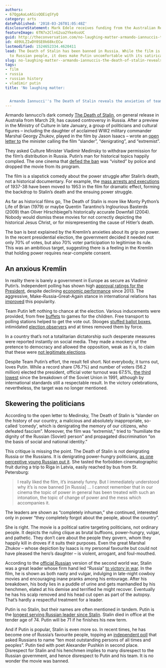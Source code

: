 ```yaml
---
authors:
- 67QgpAaLoASisQQEiqSYyQ
category: arts
datePublished: '2018-03-26T01:05:48Z'
disclosureStatement: Mark Edele receives funding from the Australian Research Council.
featureImage: 6TN7x2ClnG2ua2Yke4soUC
guid: http://theconversation.com/no-laughing-matter-armando-iannuccis-the-death-of-stalin-reveals-the-anxieties-of-team-putin-93787
id: 489ULZIwDY0SE0k68kcECw
lastmodified: 1524652334.4620411
lead: The Death of Stalin has been banned in Russia. While the film is hardly disrespectful
  to Russian people, it does make Putin uncomfortable with its satirical take of leadership.
slug: no-laughing-matter--armando-iannuccis-the-death-of-stalin-reveals-the-anxieties-of-team-putin
tags:
- film
- russia
- russian history
- vladimir putin
title: 'No laughing matter:


  Armando Iannucci''s The Death of Stalin reveals the anxieties of team Putin'
---
```

Armando Iannucci’s dark comedy [The Death of Stalin](https://www.madmanfilms.com.au/the-death-of-stalin/), on general release in Australia from March 29, has caused controversy in Russia. After a preview in the Ministry of Culture in late January, a group of politicians and cultural figures – including the daughter of acclaimed WW2 military commander Marshal Georgy Zhukov, played in the film by Jason Isaacs – wrote an [open letter to](https://www.mkrf.ru/press/news/deyateli_kultury_i_politiki_obratilis_v_minkultury_s_prosboy_provesti_ekspertizu_filma_smert_stalina/) the minister calling the film “slander”, “denigrating”, and “extremist”. 

They asked Culture Minister Vladimir Medinsky to withdraw permission for the film’s distribution in Russia. Putin’s man for historical topics happily complied. The one cinema that [defied the ban](http://www.bbc.com/news/world-europe-42830342) was “visited” by police and dropped the movie from its program.


The film is a slapstick comedy about the power struggle after Stalin’s death, not a historical documentary. For example, the [mass arrests and executions](https://en.wikipedia.org/wiki/Great_Purge) of 1937-38 have been moved to 1953 in the film for dramatic effect, forming the backdrop to Stalin’s death and the ensuing power struggle.

As far as historical films go, The Death of Stalin is more like Monty Python’s Life of Brian (1979) or maybe Quentin Tarantino’s Inglourious Basterds (2009) than Oliver Hirschbiegel’s historically accurate Downfall (2004). Nobody would dismiss these movies for not correctly depicting the historical Jesus Christ, or for misrepresenting the cause of Hitler’s death. 

The ban is best explained by the Kremlin’s anxieties about its grip on power. In the recent presidential election, the government decided it needed not only 70% of votes, but also 70% voter participation to legitimise its rule. This was an ambitious target, suggesting there is a feeling in the Kremlin that holding power requires near-complete consent.


## An anxious Kremlin

In reality there is barely a government in Europe as secure as Vladimir Putin’s. Independent polling has shown high [approval ratings for the President](http://www.levada.ru/en/ratings/), despite declining [economic performance](https://data.worldbank.org/indicator/NY.GDP.PCAP.CD?locations=RU) since 2013. The aggressive, Make-Russia-Great-Again stance in international relations has [improved](https://theconversation.com/why-russians-support-putins-foreign-policy-64353) this popularity.

Team Putin left nothing to chance at the election. Various inducements were provided, from free [buffets](https://twitter.com/olliecarroll/status/975239745163943936) to games for the children. Free transport to polling stations helped to get the vote out. Stooges [stuffed ballot boxes](https://www.washingtonpost.com/news/worldviews/wp/2018/03/19/videos-online-show-blatant-ballot-stuffing-in-russia/?utm_term=.c57dab53ed07), intimidated [election observers](https://www.washingtonpost.com/news/worldviews/wp/2018/03/19/videos-online-show-blatant-ballot-stuffing-in-russia/?utm_term=.c57dab53ed07) and at times removed them by force. 

In a country that’s not a totalitarian dictatorship such desperate measures were reported instantly on social media. They made a mockery of the pretence to democracy and allowed the opposition, weak as it is, to claim that these were [not legitimate elections](https://www.bloomberg.com/news/articles/2018-03-19/russian-observers-charge-fraud-in-putin-s-landslide-re-election).

Despite Team Putin’s effort, the result fell short. Not everybody, it turns out, loves Putin. While a record share (76.7%) and number of voters (56.2 million) elected the president, official voter turnout was 67.5%, [the third lowest](https://twitter.com/RFERL/status/975779018380279810) since the breakdown of the Soviet Union in 1991, although by international standards still a respectable result. In the victory celebrations, nevertheless, the target was no longer mentioned. 

## Skewering the politicians

According to the open letter to Medinsky, The Death of Stalin is “slander on the history of our country, a malicious and absolutely inappropriate, so-called ‘comedy’, which is denigrating the memory of our citizens, who defeated fascism”. Moreover, the film was “extremist,” tried to “humiliate the dignity of the Russian (Soviet) person” and propagated discrimination “on the basis of social and national identity.”

This critique is missing the point. The Death of Stalin is not denigrating Russia or the Russians. It is denigrating power-hungry politicians, [as one perceptive young Russian put it](https://www.kommersant.ru/doc/3557022). She tasted the forbidden cinematographic fruit during a trip to Riga in Latvia, easily reached by bus from St. Petersburg:

> I really liked the film, it’s insanely funny. But I immediately understood why it’s is now banned [in Russia] … I cannot remember that in our cinema the topic of power in general has been treated with such an intonation, the topic of change of power and the mess which accompanies it.

The leaders are shown as “completely inhuman,” she continued, interested only in power “they completely forgot about the people, about the country”.

She is right. The movie is a political satire targeting politicians, not ordinary people. It depicts the ruling clique as brutal buffoons, power-hungry, vulgar, and pathetic. They don’t care about the people they govern, whom they happily kill in droves if it suits their purposes. Even the great Marshal Zhukov – whose depiction by Isaacs is my personal favourite but could not have pleased the hero’s daughter – is violent, arrogant, and foul-mouthed.

According to the [official Russian](https://theconversation.com/russia-still-struggles-with-a-violent-past-70-years-after-the-defeat-of-nazism-41031) version of the second world war, Stalin was a great leader whose firm hand led “Russia” [to victory in war](http://www.jstor.org/stable/10.2979/histmemo.29.2.05). In the film, he is shown as both nasty and vulgar, indulging in late-night cowboy movies and encouraging inane pranks among his entourage. After his breakdown, his body lies in a puddle of urine and gets manhandled by his henchmen, elated at his demise and terrified he might recover. Eventually he has his scalp removed and his head cut open as part of the autopsy. That’s hardly a respectful treatment for a leader. 

Putin is no Stalin, but their names are often mentioned in tandem. Putin is the [longest serving Russian leader since Stalin](https://www.washingtonpost.com/news/worldviews/wp/2017/09/14/putin-quietly-becomes-longest-serving-russian-leader-since-stalin/?utm_term=.5aa48c1f4d24). Stalin died in office at the tender age of 74. Putin will be 71 if he finishes his new term. 

And if Putin is popular, Stalin is even more so. In recent times, he has become one of Russia’s favourite people, topping an [independent poll](http://www.levada.ru/2017/06/26/vydayushhiesya-lyudi/) that asked Russians to name “ten most outstanding persons of all times and peoples”. Putin tied with poet Alexander Pushkin in second place. Disrespect for Stalin and his henchmen implies to many disrespect to the Russian government, and hence disrespect to Putin and his team. It is no wonder the movie was banned.